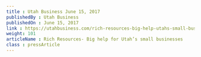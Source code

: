 ```yaml
---
title : Utah Business June 15, 2017
publishedBy : Utah Business
publishedOn : June 15, 2017
link : https://utahbusiness.com/rich-resources-big-help-utahs-small-businesses/
weight: 101
articleName : Rich Resources- Big help for Utah’s small businesses
class : pressArticle
---
```

